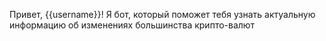 Привет, {{username}}!
Я бот, который поможет тебя узнать актуальную информацию об изменениях большинства крипто-валют